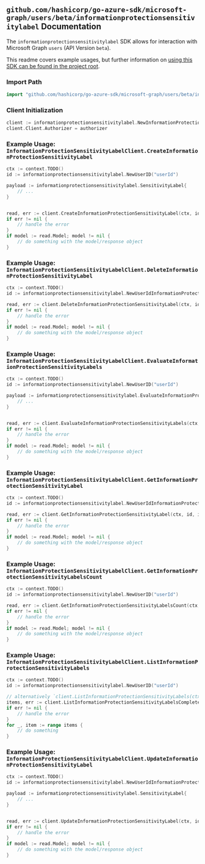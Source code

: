 
## `github.com/hashicorp/go-azure-sdk/microsoft-graph/users/beta/informationprotectionsensitivitylabel` Documentation

The `informationprotectionsensitivitylabel` SDK allows for interaction with Microsoft Graph `users` (API Version `beta`).

This readme covers example usages, but further information on [using this SDK can be found in the project root](https://github.com/hashicorp/go-azure-sdk/tree/main/docs).

### Import Path

```go
import "github.com/hashicorp/go-azure-sdk/microsoft-graph/users/beta/informationprotectionsensitivitylabel"
```


### Client Initialization

```go
client := informationprotectionsensitivitylabel.NewInformationProtectionSensitivityLabelClientWithBaseURI("https://graph.microsoft.com")
client.Client.Authorizer = authorizer
```


### Example Usage: `InformationProtectionSensitivityLabelClient.CreateInformationProtectionSensitivityLabel`

```go
ctx := context.TODO()
id := informationprotectionsensitivitylabel.NewUserID("userId")

payload := informationprotectionsensitivitylabel.SensitivityLabel{
	// ...
}


read, err := client.CreateInformationProtectionSensitivityLabel(ctx, id, payload, informationprotectionsensitivitylabel.DefaultCreateInformationProtectionSensitivityLabelOperationOptions())
if err != nil {
	// handle the error
}
if model := read.Model; model != nil {
	// do something with the model/response object
}
```


### Example Usage: `InformationProtectionSensitivityLabelClient.DeleteInformationProtectionSensitivityLabel`

```go
ctx := context.TODO()
id := informationprotectionsensitivitylabel.NewUserIdInformationProtectionSensitivityLabelID("userId", "sensitivityLabelId")

read, err := client.DeleteInformationProtectionSensitivityLabel(ctx, id, informationprotectionsensitivitylabel.DefaultDeleteInformationProtectionSensitivityLabelOperationOptions())
if err != nil {
	// handle the error
}
if model := read.Model; model != nil {
	// do something with the model/response object
}
```


### Example Usage: `InformationProtectionSensitivityLabelClient.EvaluateInformationProtectionSensitivityLabels`

```go
ctx := context.TODO()
id := informationprotectionsensitivitylabel.NewUserID("userId")

payload := informationprotectionsensitivitylabel.EvaluateInformationProtectionSensitivityLabelsRequest{
	// ...
}


read, err := client.EvaluateInformationProtectionSensitivityLabels(ctx, id, payload, informationprotectionsensitivitylabel.DefaultEvaluateInformationProtectionSensitivityLabelsOperationOptions())
if err != nil {
	// handle the error
}
if model := read.Model; model != nil {
	// do something with the model/response object
}
```


### Example Usage: `InformationProtectionSensitivityLabelClient.GetInformationProtectionSensitivityLabel`

```go
ctx := context.TODO()
id := informationprotectionsensitivitylabel.NewUserIdInformationProtectionSensitivityLabelID("userId", "sensitivityLabelId")

read, err := client.GetInformationProtectionSensitivityLabel(ctx, id, informationprotectionsensitivitylabel.DefaultGetInformationProtectionSensitivityLabelOperationOptions())
if err != nil {
	// handle the error
}
if model := read.Model; model != nil {
	// do something with the model/response object
}
```


### Example Usage: `InformationProtectionSensitivityLabelClient.GetInformationProtectionSensitivityLabelsCount`

```go
ctx := context.TODO()
id := informationprotectionsensitivitylabel.NewUserID("userId")

read, err := client.GetInformationProtectionSensitivityLabelsCount(ctx, id, informationprotectionsensitivitylabel.DefaultGetInformationProtectionSensitivityLabelsCountOperationOptions())
if err != nil {
	// handle the error
}
if model := read.Model; model != nil {
	// do something with the model/response object
}
```


### Example Usage: `InformationProtectionSensitivityLabelClient.ListInformationProtectionSensitivityLabels`

```go
ctx := context.TODO()
id := informationprotectionsensitivitylabel.NewUserID("userId")

// alternatively `client.ListInformationProtectionSensitivityLabels(ctx, id, informationprotectionsensitivitylabel.DefaultListInformationProtectionSensitivityLabelsOperationOptions())` can be used to do batched pagination
items, err := client.ListInformationProtectionSensitivityLabelsComplete(ctx, id, informationprotectionsensitivitylabel.DefaultListInformationProtectionSensitivityLabelsOperationOptions())
if err != nil {
	// handle the error
}
for _, item := range items {
	// do something
}
```


### Example Usage: `InformationProtectionSensitivityLabelClient.UpdateInformationProtectionSensitivityLabel`

```go
ctx := context.TODO()
id := informationprotectionsensitivitylabel.NewUserIdInformationProtectionSensitivityLabelID("userId", "sensitivityLabelId")

payload := informationprotectionsensitivitylabel.SensitivityLabel{
	// ...
}


read, err := client.UpdateInformationProtectionSensitivityLabel(ctx, id, payload, informationprotectionsensitivitylabel.DefaultUpdateInformationProtectionSensitivityLabelOperationOptions())
if err != nil {
	// handle the error
}
if model := read.Model; model != nil {
	// do something with the model/response object
}
```
